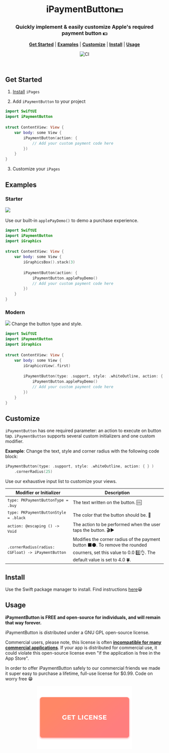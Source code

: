 <h1 align="center"> iPaymentButton💵 </p>
<h3 align="center"> Quickly implement & easily customize Apple's required payment button 💵 </h3>
<p align="center">
    <strong><a href="#get-started">Get Started</a></strong> |
    <strong><a href="#examples">Examples</a></strong> |
    <strong><a href="#customize">Customize</a></strong> |
    <strong><a href="#install">Install</a></strong> | 
    <strong><a href="#usage">Usage</a></strong>
</p>
<p align="center">
    <img src="https://i.ibb.co/vxhS6tL/Payment-View-1.png" alt="CI" />
</p>

<br/>

## Get Started

1. [Install](https://github.com/benjaminsage/iPaymentButton/blob/main/INSTALL.md) `iPages`

2. Add `iPaymentButton` to your project
```swift
import SwiftUI
import iPaymentButton

struct ContentView: View {
    var body: some View {
        iPaymentButton(action: {
            // Add your custom payment code here 
        })
    }
}
```

3. Customize your `iPages`


## Examples
### Starter
<img src="https://iswiftui.com/assets/img/iPaymentsButtonDemo1Dark.gif" width="200">

Use our built-in `applePayDemo()` to demo a purchase experience.

```swift
import SwiftUI
import iPaymentButton
import iGraphics

struct ContentView: View {
    var body: some View {
        iGraphicsBox().stack(3)

        iPaymentButton(action: {
            iPaymentButton.applePayDemo()
            // Add your custom payment code here 
        })
    }
}
```


### Modern
<img src="https://iswiftui.com/assets/img/iPaymentsButtonDemo2Light.gif" width="200">
Change the button type and style.

```swift
import SwiftUI
import iPaymentButton
import iGraphics

struct ContentView: View {
    var body: some View {
        iGraphicsView(.first)

        iPaymentButton(type: .support, style: .whiteOutline, action: {
            iPaymentButton.applePayDemo()
            // Add your custom payment code here 
        })
    }
}
```


## Customize
`iPaymentButton` has one required parameter: an action to execute on button tap. `iPaymentButton` supports several custom initializers and one custom modifier.

**Example**: Change the text, style and corner radius with the following code block:
```swift
iPaymentButton(type: .support, style: .whiteOutline, action: { } )
    .cornerRadius(25)
```

Use our exhaustive input list to customize your views.

Modifier or Initializer | Description
--- | ---
`type: PKPaymentButtonType = .buy` | The text written on the button. 🆒
`type: PKPaymentButtonStyle = .black` | The color that the button should be. 🎨
`action: @escaping () -> Void` | The action to be performed when the user taps the button. 🎬▶️
`.cornerRadius(radius: CGFloat) -> iPaymentButton` | Modifies the corner radius of the payment button ⬛️⚫️. To remove the rounded courners, set this value to 0.0 0️⃣👌. The default value is set to 4.0 🍀.


## Install 
Use the Swift package manager to install. Find instructions [here](https://github.com/benjaminsage/iPaymentButton/blob/main/INSTALL.md)😀


## Usage
<b>iPaymentButton is FREE and open-source for individuals, and will remain that way forever. </b>

iPaymentButton is distributed under a GNU GPL open-source license. 

Commercial users, please note, this license is often <b><a href="https://en.wikipedia.org/wiki/GNU_General_Public_License#Legal_barrier_to_app_stores">incompatible for many commercial applications</a></b>. If your app is distributed for commercial use, it could violate this open-source license even "if the application is free in the App Store". 

In order to offer iPaymentButton safely to our commercial friends we made it super easy to purchase a lifetime, full-use license for $0.99. Code on worry free 😁 

<p align="center"><a href="https://general099748.typeform.com/to/p5FtTKBj#package=iPaymentButton"> <img src="https://github.com/AlexFine/SwiftUICode/blob/master/public/assets/img/Purchase%20License.png" width="300"> </a> </p>

